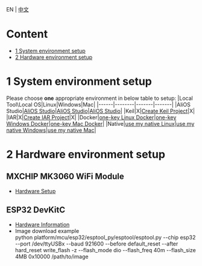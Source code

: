 EN | [中文](AliOS-Things-Environment-Setup.zh)

# Content

- [1 System environment setup](#1-system-environment-setup)
- [2 Hardware environment setup](#2-hardware-environment-setup)

# 1 System environment setup

Please choose **one** appropriate environment in below table to setup:
|Local Tool\Local OS|Linux|Windows|Mac|
|------|--------|-------|-------|
|AliOS Studio|[AliOS Studio](AliOS-Things-Studio)|[AliOS Studio](AliOS-Things-Studio)|[AliOS Studio](AliOS-Things-Studio)|
|Keil|X|[Create Keil Project](https://dev.iot.aliyun.com/doc/detail/aliosthings?spm=a2c56.pc_iot_community_doc_center.0.0.432652065IZNUi#keilautogen.html)|X|
|IAR|X|[Create IAR Project](https://dev.iot.aliyun.com/doc/detail/aliosthings?spm=a2c56.pc_iot_community_doc_center.0.0.432652065IZNUi#iarautogen.html)|X|
|Docker|[one-key Linux Docker](AliOS-Things-Docker-Environment-Setup#Linux环境开发)|[one-key Windows Docker](AliOS-Things-Docker-Environment-Setup#Windows环境开发)|[one-key Mac Docker](AliOS-Things-Docker-Environment-Setup#Mac环境开发)|
|Native|[use my native Linux](AliOS-Things-Linux-Environment-Setup)|[use my native Windows](AliOS-Things-Windows-Environment-Setup)|[use my native Mac](AliOS-Things-MAC-Environment-Setup)|



# 2 Hardware environment setup

## MXCHIP MK3060 WiFi Module

- [Hardware Setup](MK3060-Hardware-Setup)

## ESP32 DevKitC

- [Hardware Information](http://esp-idf.readthedocs.io/en/latest/get-started/get-started-devkitc.html)
- Image download example<br>
  python platform/mcu/esp32/esptool_py/esptool/esptool.py --chip esp32 --port /dev/ttyUSBx --baud 921600 --before default_reset --after hard_reset write_flash -z --flash_mode dio --flash_freq 40m --flash_size 4MB  0x10000 /path/to/image
